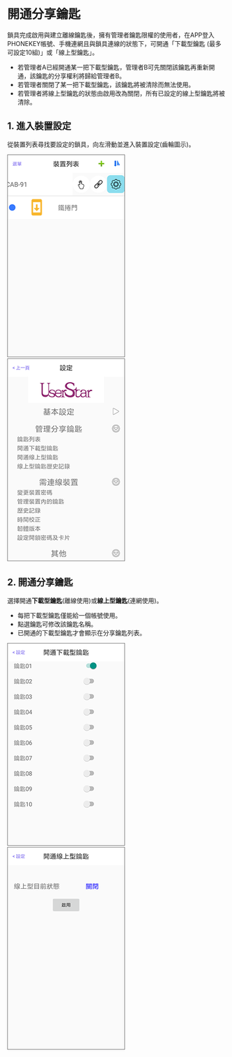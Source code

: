 # 開通分享鑰匙

鎖具完成啟用與建立離線鑰匙後，擁有管理者鑰匙限權的使用者，在APP登入PHONEKEY帳號、手機連網且與鎖具連線的狀態下，可開通「下載型鑰匙 \(最多可設定10組\)」或「線上型鑰匙」。

* 若管理者A已經開通某一把下載型鑰匙，管理者B可先關閉該鑰匙再重新開通，該鑰匙的分享權利將歸給管理者B。
* 若管理者關閉了某一把下載型鑰匙，該鑰匙將被清除而無法使用。
* 若管理者將線上型鑰匙的狀態由啟用改為關閉，所有已設定的線上型鑰匙將被清除。

## 1. 進入裝置設定

從裝置列表尋找要設定的鎖具，向左滑動並進入裝置設定\(齒輪圖示\)。

![](../.gitbook/assets/screenshot_2018-12-21-14-04-22-395_com.userstar.phonekey.png) ![](../.gitbook/assets/screenshot_2018-12-21-14-09-09-676_com.userstar.phonekey.png)

## 2. 開通分享鑰匙

選擇開通**下載型鑰匙**\(離線使用\)或**線上型鑰匙**\(連網使用\)。

* 每把下載型鑰匙僅能給一個帳號使用。
* 點選鑰匙可修改該鑰匙名稱。
* 已開通的下載型鑰匙才會顯示在分享鑰匙列表。

![](../.gitbook/assets/screenshot_2018-12-21-17-25-45-699_com.userstar.phonekey.png) ![](../.gitbook/assets/screenshot_2018-12-21-17-26-06-920_com.userstar.phonekey.png)

